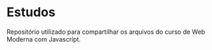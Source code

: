 # Estudos
Repositório utilizado para compartilhar os arquivos do curso de Web Moderna com Javascript.

